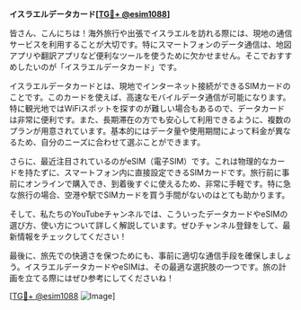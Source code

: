 **イスラエルデータカード[[TG💪+ @esim1088](https://t.me/s/esim1088)]**

皆さん、こんにちは！海外旅行や出張でイスラエルを訪れる際には、現地の通信サービスを利用することが大切です。特にスマートフォンのデータ通信は、地図アプリや翻訳アプリなど便利なツールを使うために欠かせません。そこでおすすめしたいのが「イスラエルデータカード」です。

イスラエルデータカードとは、現地でインターネット接続ができるSIMカードのことです。このカードを使えば、高速なモバイルデータ通信が可能になります。特に観光地ではWiFiスポットを探すのが難しい場合もあるので、データカードは非常に便利です。また、長期滞在の方でも安心して利用できるように、複数のプランが用意されています。基本的にはデータ量や使用期間によって料金が異なるため、自分のニーズに合わせて選ぶことができます。

さらに、最近注目されているのがeSIM（電子SIM）です。これは物理的なカードを持たずに、スマートフォン内に直接設定できるSIMカードです。旅行前に事前にオンラインで購入でき、到着後すぐに使えるため、非常に手軽です。特に急な旅行の場合、空港や駅でSIMカードを買う手間がないのはとても助かります。

そして、私たちのYouTubeチャンネルでは、こういったデータカードやeSIMの選び方、使い方について詳しく解説しています。ぜひチャンネル登録をして、最新情報をチェックしてください！

最後に、旅先での快適さを保つためにも、事前に適切な通信手段を確保しましょう。イスラエルデータカードやeSIMは、その最適な選択肢の一つです。旅の計画を立てる際にはぜひ参考にしてくださいね！

[[TG💪+ @esim1088](https://t.me/s/esim1088) ![Image](https://i.postimg.cc/Y0z9fWf4/image.png)]
